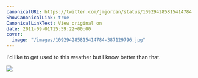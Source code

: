 ```yaml
---
canonicalURL: https://twitter.com/jmjordan/status/109294285815414784
ShowCanonicalLink: true
CanonicalLinkText: View original on
date: 2011-09-01T15:59:22+00:00
cover:
  image: "/images/109294285815414784-387129796.jpg"
---
```

I'd like to get used to this weather but I know better than that. 

![](/images/109294285815414784-387129796.jpg)